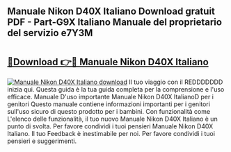 ## Manuale Nikon D40X Italiano Download gratuit PDF - Part-G9X Italiano Manuale del proprietario del servizio e7Y3M

# <h2><a href="http://dfavcjv.blite.top/?on=Manuale+Nikon+D40X+Italiano">🔗Download 👉🔴 Manuale Nikon D40X Italiano</a></h2>

[![Manuale Nikon D40X Italiano download](https://i.imgur.com/lujVjoI.png)](http://dfavcjv.blite.top/?on=Manuale+Nikon+D40X+Italiano)
Il tuo viaggio con il REDDDDDDD inizia qui. Questa guida è la tua guida completa per la comprensione e l'uso efficace. Manuale D'uso importante Manuale Nikon D40X ItalianoD per i genitori Questo manuale contiene informazioni importanti per i genitori sull'uso sicuro di questo prodotto per i bambini. Con funzionalità come L'elenco delle funzionalità, il tuo nuovo Manuale Nikon D40X Italiano è un punto di svolta. Per favore condividi i tuoi pensieri Manuale Nikon D40X Italiano. Il tuo Feedback è inestimabile per noi. Per favore condividi i tuoi pensieri e suggerimenti.

